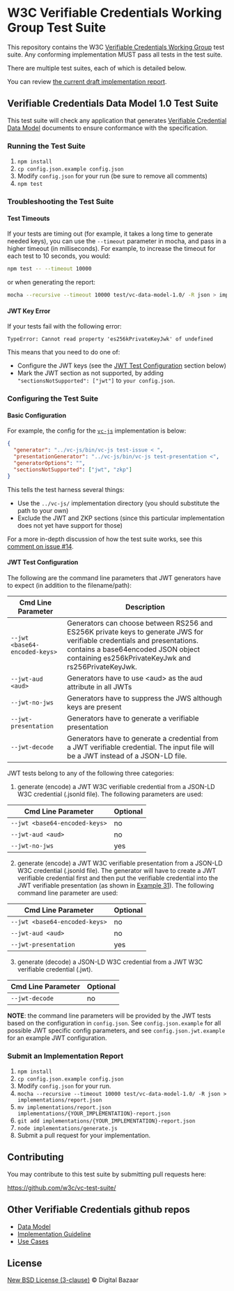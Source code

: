 # W3C Verifiable Credentials Working Group Test Suite

This repository contains the W3C
[Verifiable Credentials Working Group](https://www.w3.org/2017/vc/WG/) test suite.
Any conforming implementation MUST pass all tests in the test suite.

There are multiple test suites, each of which is detailed below.

You can review [the current draft implementation report](https://w3c.github.io/vc-test-suite/implementations/).

## Verifiable Credentials Data Model 1.0 Test Suite

This test suite will check any application that generates [Verifiable Credential
Data Model](https://www.w3.org/TR/vc-data-model/) documents to
ensure conformance with the specification.

### Running the Test Suite

1. `npm install`
2. `cp config.json.example config.json`
3. Modify `config.json` for your run (be sure to remove all comments)
4. `npm test`

### Troubleshooting the Test Suite

#### Test Timeouts

If your tests are timing out (for example, it takes a long time to generate 
needed keys), you can use the `--timeout` parameter in mocha, and pass in a 
higher timeout (in milliseconds). For example, to increase the timeout for
each test to 10 seconds, you would:

```bash
npm test -- --timeout 10000
```

or when generating the report:

```bash
mocha --recursive --timeout 10000 test/vc-data-model-1.0/ -R json > implementations/report.json
```

#### JWT Key Error

If your tests fail with the following error:

```
TypeError: Cannot read property 'es256kPrivateKeyJwk' of undefined
```

This means that you need to do one of:

* Configure the JWT keys (see the [JWT Test Configuration](#jwt-test-configuration)
  section below)
* Mark the JWT section as not supported, by adding 
  `"sectionsNotSupported": ["jwt"]` to `your config.json`.

### Configuring the Test Suite

#### Basic Configuration

For example, the config for the [`vc-js`](https://github.com/digitalbazaar/vc-js)
implementation is below:

```json
{
  "generator": "../vc-js/bin/vc-js test-issue < ",
  "presentationGenerator": "../vc-js/bin/vc-js test-presentation <",
  "generatorOptions": "",
  "sectionsNotSupported": ["jwt", "zkp"]
}
``` 

This tells the test harness several things:

* Use the `../vc-js/` implementation directory (you should substitute the path 
  to your own)
* Exclude the JWT and ZKP sections (since this particular implementation does
  not yet have support for those)

For a more in-depth discussion of how the test suite works, see
this [comment on issue #14](https://github.com/w3c/vc-test-suite/issues/14#issuecomment-487795533).

#### JWT Test Configuration

The following are the command line parameters that JWT generators have to expect (in addition to the filename/path):

| Cmd Line Parameter             | Description  
| ------------------------------ | -----------
| `--jwt <base64-encoded-keys>`  | Generators can choose between RS256 and ES256K private keys to generate JWS for verifiable credentials and presentations. <base64-encoded-keys> contains a base64encoded JSON object containing es256kPrivateKeyJwk and rs256PrivateKeyJwk.
| `--jwt-aud <aud>`              | Generators have to use &lt;aud&gt; as the aud attribute in all JWTs
| `--jwt-no-jws`                 | Generators have to suppress the JWS although keys are present
| `--jwt-presentation`           | Generators have to generate a verifiable presentation
| `--jwt-decode`                 | Generators have to generate a credential from a JWT verifiable credential. The input file will be a JWT instead of a JSON-LD file.

JWT tests belong to any of the following three categories:
1. generate (encode) a JWT W3C verifiable credential from a JSON-LD W3C credential (.jsonld file). The 
following parameters are used:

| Cmd Line Parameter             | Optional |
| ------------------------------ | ---------
| `--jwt <base64-encoded-keys>`  | no
| `--jwt-aud <aud>`              | no
| `--jwt-no-jws`                 | yes

2. generate (encode) a JWT W3C verifiable presentation from a JSON-LD W3C credential (.jsonld file).
The generator will have to create a JWT verifiable credential first and then put the verifiable credential into 
the JWT verifiable presentation (as shown in [Example 31](https://w3c.github.io/vc-data-model/#example-31-verifiable-presentation-using-jwt-compact-serialization-non-normative)).
The following command line parameter are used:

| Cmd Line Parameter             | Optional |  
| ------------------------------ | ---------
| `--jwt <base64-encoded-keys>`  | no
| `--jwt-aud <aud>`              | no
| `--jwt-presentation`           | yes

3. generate (decode) a JSON-LD W3C credential from a JWT W3C verifiable credential (.jwt).

| Cmd Line Parameter             | Optional |
| ------------------------------ | ---------
| `--jwt-decode`                 | no

**NOTE**: the command line parameters will be provided by the JWT tests based on the configuration in `config.json`. 
See `config.json.example` for all possible JWT specific config parameters, and see `config.json.jwt.example` for an example 
JWT configuration.                

### Submit an Implementation Report

1. `npm install`
2. `cp config.json.example config.json`
3. Modify `config.json` for your run.
4. `mocha --recursive --timeout 10000 test/vc-data-model-1.0/ -R json > implementations/report.json`
5. `mv implementations/report.json implementations/{YOUR_IMPLEMENTATION}-report.json`
6. `git add implementations/{YOUR_IMPLEMENTATION}-report.json` 
7. `node implementations/generate.js`
8. Submit a pull request for your implementation.

## Contributing

You may contribute to this test suite by submitting pull requests here:

https://github.com/w3c/vc-test-suite/

## Other Verifiable Credentials github repos
* [Data Model](https://github.com/w3c/vc-data-model)
* [Implementation Guideline](https://github.com/w3c/vc-imp-guide)
* [Use Cases](https://github.com/w3c/vc-use-cases)

## License

[New BSD License (3-clause)](LICENSE) © Digital Bazaar
